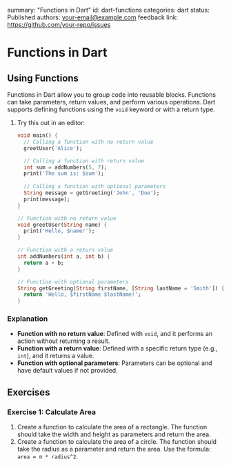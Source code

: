 summary: "Functions in Dart"
id: dart-functions
categories: dart
status: Published
authors: your-email@example.com
feedback link: https://github.com/your-repo/issues

# Functions in Dart

## Using Functions

Functions in Dart allow you to group code into reusable blocks. Functions can take parameters, return values, and perform various operations. Dart supports defining functions using the `void` keyword or with a return type.

1. Try this out in an editor:
    ```dart
    void main() {
      // Calling a function with no return value
      greetUser('Alice');

      // Calling a function with return value
      int sum = addNumbers(5, 7);
      print('The sum is: $sum');
      
      // Calling a function with optional parameters
      String message = getGreeting('John', 'Doe');
      print(message);
    }

    // Function with no return value
    void greetUser(String name) {
      print('Hello, $name!');
    }

    // Function with a return value
    int addNumbers(int a, int b) {
      return a + b;
    }

    // Function with optional parameters
    String getGreeting(String firstName, [String lastName = 'Smith']) {
      return 'Hello, $firstName $lastName!';
    }
    ```

### Explanation

- **Function with no return value**: Defined with `void`, and it performs an action without returning a result.
- **Function with a return value**: Defined with a specific return type (e.g., `int`), and it returns a value.
- **Function with optional parameters**: Parameters can be optional and have default values if not provided.

## Exercises

### Exercise 1: Calculate Area

1. Create a function to calculate the area of a rectangle. The function should take the width and height as parameters and return the area.
2. Create a function to calculate the area of a circle. The function should take the radius as a parameter and return the area. Use the formula: `area = π * radius^2`.
